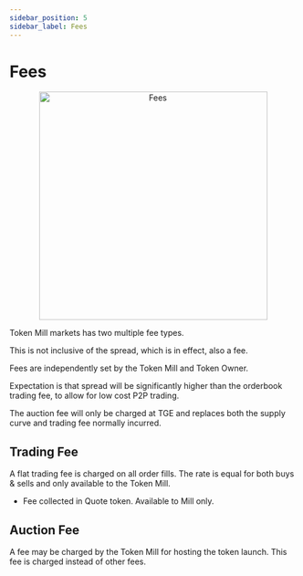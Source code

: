 ```yaml
---
sidebar_position: 5
sidebar_label: Fees
---
```


# Fees

<p align="center">
  <img src="/img/fees.png" alt="Fees" width="400px" />
</p>

Token Mill markets has two multiple fee types.

This is not inclusive of the spread, which is in effect, also a fee.

Fees are independently set by the Token Mill and Token Owner.

Expectation is that spread will be significantly higher than the orderbook trading fee, to allow for low cost P2P trading.

The auction fee will only be charged at TGE and replaces both the supply curve and trading fee normally incurred.

## Trading Fee

A flat trading fee is charged on all order fills. The rate is equal for both buys & sells and only available to the Token Mill.

- Fee collected in Quote token. Available to Mill only.

## Auction Fee

A fee may be charged by the Token Mill for hosting the token launch. This fee is charged instead of other fees.

